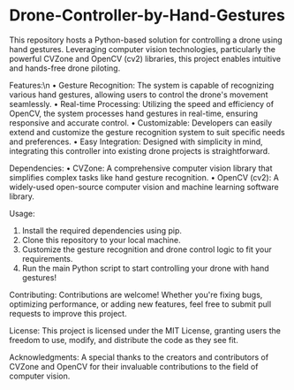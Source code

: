 # Drone-Controller-by-Hand-Gestures
This repository hosts a Python-based solution for controlling a drone using hand gestures. Leveraging computer vision technologies, particularly the powerful CVZone and OpenCV (cv2) libraries, this project enables intuitive and hands-free drone piloting.

Features:\n
•	Gesture Recognition: The system is capable of recognizing various hand gestures, allowing users to control the drone's movement seamlessly.
•	Real-time Processing: Utilizing the speed and efficiency of OpenCV, the system processes hand gestures in real-time, ensuring responsive and accurate control.
•	Customizable: Developers can easily extend and customize the gesture recognition system to suit specific needs and preferences.
•	Easy Integration: Designed with simplicity in mind, integrating this controller into existing drone projects is straightforward.

Dependencies:
•	CVZone: A comprehensive computer vision library that simplifies complex tasks like hand gesture recognition.
•	OpenCV (cv2): A widely-used open-source computer vision and machine learning software library.

Usage:
1.	Install the required dependencies using pip.
2.	Clone this repository to your local machine.
3.	Customize the gesture recognition and drone control logic to fit your requirements.
4.	Run the main Python script to start controlling your drone with hand gestures!

Contributing: Contributions are welcome! Whether you're fixing bugs, optimizing performance, or adding new features, feel free to submit pull requests to improve this project.

License: This project is licensed under the MIT License, granting users the freedom to use, modify, and distribute the code as they see fit.

Acknowledgments: A special thanks to the creators and contributors of CVZone and OpenCV for their invaluable contributions to the field of computer vision.
